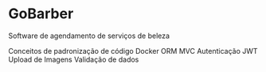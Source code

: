 <h1>GoBarber</h1>
<p>Software de agendamento de serviços de beleza</p>

Conceitos de padronização de código
Docker
ORM
MVC
Autenticação JWT
Upload de Imagens
Validação de dados
